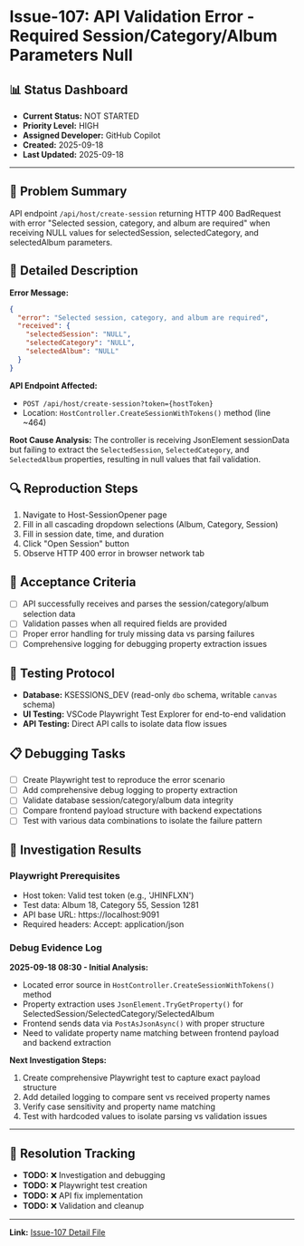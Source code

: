 # Issue-107: API Validation Error - Required Session/Category/Album Parameters Null

## 📊 **Status Dashboard**

- **Current Status:** NOT STARTED
- **Priority Level:** HIGH
- **Assigned Developer:** GitHub Copilot
- **Created:** 2025-09-18
- **Last Updated:** 2025-09-18

---

## 🎯 **Problem Summary**

API endpoint `/api/host/create-session` returning HTTP 400 BadRequest with error "Selected session, category, and album are required" when receiving NULL values for selectedSession, selectedCategory, and selectedAlbum parameters.

## 📝 **Detailed Description**

**Error Message:**

```json
{
  "error": "Selected session, category, and album are required",
  "received": {
    "selectedSession": "NULL",
    "selectedCategory": "NULL",
    "selectedAlbum": "NULL"
  }
}
```

**API Endpoint Affected:**

- `POST /api/host/create-session?token={hostToken}`
- Location: `HostController.CreateSessionWithTokens()` method (line ~464)

**Root Cause Analysis:**
The controller is receiving JsonElement sessionData but failing to extract the `SelectedSession`, `SelectedCategory`, and `SelectedAlbum` properties, resulting in null values that fail validation.

## 🔍 **Reproduction Steps**

1. Navigate to Host-SessionOpener page
2. Fill in all cascading dropdown selections (Album, Category, Session)
3. Fill in session date, time, and duration
4. Click "Open Session" button
5. Observe HTTP 400 error in browser network tab

## 🎯 **Acceptance Criteria**

- [ ] API successfully receives and parses the session/category/album selection data
- [ ] Validation passes when all required fields are provided
- [ ] Proper error handling for truly missing data vs parsing failures
- [ ] Comprehensive logging for debugging property extraction issues

## 🧪 **Testing Protocol**

- **Database:** KSESSIONS_DEV (read-only `dbo` schema, writable `canvas` schema)
- **UI Testing:** VSCode Playwright Test Explorer for end-to-end validation
- **API Testing:** Direct API calls to isolate data flow issues

## 📋 **Debugging Tasks**

- [ ] Create Playwright test to reproduce the error scenario
- [ ] Add comprehensive debug logging to property extraction
- [ ] Validate database session/category/album data integrity
- [ ] Compare frontend payload structure with backend expectations
- [ ] Test with various data combinations to isolate the failure pattern

## 🔧 **Investigation Results**

### Playwright Prerequisites

- Host token: Valid test token (e.g., 'JHINFLXN')
- Test data: Album 18, Category 55, Session 1281
- API base URL: https://localhost:9091
- Required headers: Accept: application/json

### Debug Evidence Log

**2025-09-18 08:30 - Initial Analysis:**

- Located error source in `HostController.CreateSessionWithTokens()` method
- Property extraction uses `JsonElement.TryGetProperty()` for SelectedSession/SelectedCategory/SelectedAlbum
- Frontend sends data via `PostAsJsonAsync()` with proper structure
- Need to validate property name matching between frontend payload and backend extraction

**Next Investigation Steps:**

1. Create comprehensive Playwright test to capture exact payload structure
2. Add detailed logging to compare sent vs received property names
3. Verify case sensitivity and property name matching
4. Test with hardcoded values to isolate parsing vs validation issues

---

## 🏁 **Resolution Tracking**

- **TODO:** ❌ Investigation and debugging
- **TODO:** ❌ Playwright test creation
- **TODO:** ❌ API fix implementation
- **TODO:** ❌ Validation and cleanup

---

**Link:** [Issue-107 Detail File](./Issue-107-API-Validation-Error-Required-Session-Category-Album-Parameters-Null.md)
